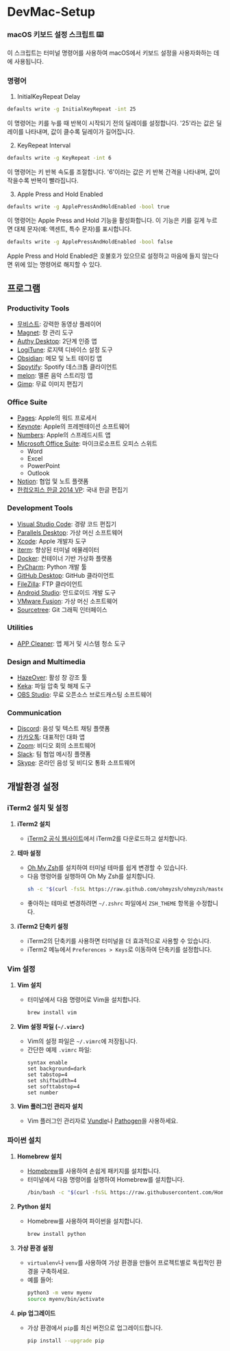 # DevMac-Setup

### macOS 키보드 설정 스크립트 ⌨️
이 스크립트는 터미널 명령어를 사용하여 macOS에서 키보드 설정을 사용자화하는 데에 사용됩니다.

### 명령어

1. InitialKeyRepeat Delay

```bash
defaults write -g InitialKeyRepeat -int 25
```

이 명령어는 키를 누를 때 반복이 시작되기 전의 딜레이를 설정합니다. '25'라는 값은 딜레이를 나타내며, 값이 클수록 딜레이가 길어집니다.

2. KeyRepeat Interval

```bash
defaults write -g KeyRepeat -int 6
```

이 명령어는 키 반복 속도를 조절합니다. '6'이라는 값은 키 반복 간격을 나타내며, 값이 작을수록 반복이 빨라집니다.

3. Apple Press and Hold Enabled

```bash
defaults write -g ApplePressAndHoldEnabled -bool true
```

이 명령어는 Apple Press and Hold 기능을 활성화합니다. 이 기능은 키를 길게 누르면 대체 문자(예: 액센트, 특수 문자)를 표시합니다.

```bash
defaults write -g ApplePressAndHoldEnabled -bool false
```

Apple Press and Hold Enabled은 호불호가 있으므로 설정하고 마음에 들지 않는다면 위에 있는 명령어로 해지할 수 있다.


## 프로그램
### Productivity Tools
- [무비스트](https://movistprime.com/): 강력한 동영상 플레이어
- [Magnet](https://magnet.crowdcafe.com/): 창 관리 도구
- [Authy Desktop](https://authy.com/): 2단계 인증 앱
- [LogiTune](https://www.logitech.com/): 로지텍 디바이스 설정 도구
- [Obsidian](https://obsidian.md/): 메모 및 노트 테이킹 앱
- [Spoytify](https://www.spotify.com/): Spotify 데스크톱 클라이언트
- [melon](https://www.melon.com/): 멜론 음악 스트리밍 앱
- [Gimp](https://www.gimp.org/): 무료 이미지 편집기

### Office Suite
- [Pages](https://www.apple.com/pages/): Apple의 워드 프로세서
- [Keynote](https://www.apple.com/keynote/): Apple의 프레젠테이션 소프트웨어
- [Numbers](https://www.apple.com/numbers/): Apple의 스프레드시트 앱
- [Microsoft Office Suite](https://www.microsoft.com/office): 마이크로소프트 오피스 스위트
  - Word
  - Excel
  - PowerPoint
  - Outlook
- [Notion](https://www.notion.so/): 협업 및 노트 플랫폼
- [한컴오피스 한글 2014 VP](https://www.hancom.com/): 국내 한글 편집기

### Development Tools
- [Visual Studio Code](https://code.visualstudio.com/): 경량 코드 편집기
- [Parallels Desktop](https://www.parallels.com/): 가상 머신 소프트웨어
- [Xcode](https://developer.apple.com/xcode/): Apple 개발자 도구
- [iterm](https://iterm2.com/): 향상된 터미널 에뮬레이터
- [Docker](https://www.docker.com/): 컨테이너 기반 가상화 플랫폼
- [PyCharm](https://www.jetbrains.com/pycharm/): Python 개발 툴
- [GitHub Desktop](https://desktop.github.com/): GitHub 클라이언트
- [FileZilla](https://filezilla-project.org/): FTP 클라이언트
- [Android Studio](https://developer.android.com/studio): 안드로이드 개발 도구
- [VMware Fusion](https://www.vmware.com/products/fusion.html): 가상 머신 소프트웨어
- [Sourcetree](https://www.sourcetreeapp.com/): Git 그래픽 인터페이스

### Utilities
- [APP Cleaner](https://freemacsoft.net/appcleaner/): 앱 제거 및 시스템 청소 도구

### Design and Multimedia
- [HazeOver](https://hazeover.com/): 활성 창 강조 툴
- [Keka](https://www.keka.io/): 파일 압축 및 해제 도구
- [OBS Studio](https://obsproject.com/): 무료 오픈소스 브로드캐스팅 소프트웨어

### Communication
- [Discord](https://discord.com/): 음성 및 텍스트 채팅 플랫폼
- [카카오톡](https://www.kakaocorp.com/service/KakaoTalk): 대표적인 대화 앱
- [Zoom](https://zoom.us/): 비디오 회의 소프트웨어
- [Slack](https://slack.com/): 팀 협업 메시징 플랫폼
- [Skype](https://www.skype.com/): 온라인 음성 및 비디오 통화 소프트웨어

## 개발환경 설정

### iTerm2 설치 및 설정

1. **iTerm2 설치**
   - [iTerm2 공식 웹사이트](https://iterm2.com/)에서 iTerm2를 다운로드하고 설치합니다.

2. **테마 설정**
   - [Oh My Zsh](https://ohmyz.sh/)를 설치하여 터미널 테마를 쉽게 변경할 수 있습니다.
   - 다음 명령어를 실행하여 Oh My Zsh를 설치합니다.
     ```bash
     sh -c "$(curl -fsSL https://raw.github.com/ohmyzsh/ohmyzsh/master/tools/install.sh)"
     ```
   - 좋아하는 테마로 변경하려면 `~/.zshrc` 파일에서 `ZSH_THEME` 항목을 수정합니다.

3. **iTerm2 단축키 설정**
   - iTerm2의 단축키를 사용하면 터미널을 더 효과적으로 사용할 수 있습니다.
   - iTerm2 메뉴에서 `Preferences > Keys`로 이동하여 단축키를 설정합니다.

### Vim 설정

1. **Vim 설치**
   - 터미널에서 다음 명령어로 Vim을 설치합니다.
     ```bash
     brew install vim
     ```

2. **Vim 설정 파일 (`~/.vimrc`)**
   - Vim의 설정 파일은 `~/.vimrc`에 저장됩니다.
   - 간단한 예제 `.vimrc` 파일:
     ```vim
     syntax enable
     set background=dark
     set tabstop=4
     set shiftwidth=4
     set softtabstop=4
     set number
     ```

3. **Vim 플러그인 관리자 설치**
   - Vim 플러그인 관리자로 [Vundle](https://github.com/VundleVim/Vundle.vim)나 [Pathogen](https://github.com/tpope/vim-pathogen)을 사용하세요.

### 파이썬 설치

1. **Homebrew 설치**
   - [Homebrew](https://brew.sh/)를 사용하여 손쉽게 패키지를 설치합니다.
   - 터미널에서 다음 명령어를 실행하여 Homebrew를 설치합니다.
     ```bash
     /bin/bash -c "$(curl -fsSL https://raw.githubusercontent.com/Homebrew/install/HEAD/install.sh)"
     ```

2. **Python 설치**
   - Homebrew를 사용하여 파이썬을 설치합니다.
     ```bash
     brew install python
     ```

3. **가상 환경 설정**
   - `virtualenv`나 `venv`를 사용하여 가상 환경을 만들어 프로젝트별로 독립적인 환경을 구축하세요.
   - 예를 들어:
     ```bash
     python3 -m venv myenv
     source myenv/bin/activate
     ```

4. **pip 업그레이드**
   - 가상 환경에서 `pip`를 최신 버전으로 업그레이드합니다.
     ```bash
     pip install --upgrade pip
     ```